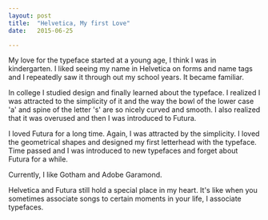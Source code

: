```yaml
---
layout: post
title:  "Helvetica, My first Love"
date:   2015-06-25

---
```

My love for the typeface started at a young age, I think I was in kindergarten. 
I liked seeing my name in Helvetica on forms and name tags and I repeatedly saw it through
out my school years. It became familiar. 

In college I studied design and finally learned about the typeface. I realized I was attracted to the simplicity of it and the way the bowl of the lower case 'a' and spine of the letter 's' are so nicely curved and smooth.
I also realized that it was overused and then I was introduced to Futura. 

I loved Futura for a long time. Again, I was attracted by the simplicity. 
I loved the geometrical shapes and designed my first letterhead with the typeface.
Time passed and I was introduced to new typefaces and forget about Futura for a while.

Currently, I like Gotham and Adobe Garamond.

Helvetica and Futura still hold a special place in my heart. It's like when you sometimes associate songs to certain moments in your life, I associate typefaces.
